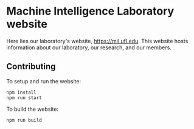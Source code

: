 # Machine Intelligence Laboratory website

Here lies our laboratory's website, https://mil.ufl.edu. This website hosts information
about our laboratory, our research, and our members.

## Contributing

To setup and run the website:

```
npm install
npm run start
```

To build the website:

```
npm run build
```

